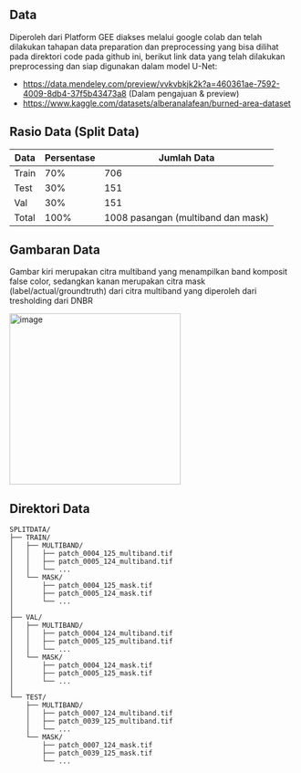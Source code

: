 ## Data
Diperoleh dari Platform GEE diakses melalui google colab dan telah dilakukan tahapan data preparation dan preprocessing yang bisa dilihat pada direktori code pada github ini, berikut link data yang telah dilakukan preprocessing dan siap digunakan dalam model U-Net:
*  https://data.mendeley.com/preview/vvkvbkjk2k?a=460361ae-7592-4009-8db4-37f5b43473a8 (Dalam pengajuan & preview)
*  https://www.kaggle.com/datasets/alberanalafean/burned-area-dataset

## Rasio Data (Split Data)

| Data     | Persentase    | Jumlah Data                                  |
|----------|---------------|----------------------------------------------|
| Train    | 70%           | 706                                          |
| Test     | 30%           | 151                                          |
| Val      | 30%           | 151                                          |
| Total    | 100%          | 1008 pasangan (multiband dan mask)          |


## Gambaran Data
Gambar kiri merupakan citra multiband yang menampilkan band komposit false color, sedangkan kanan merupakan citra mask (label/actual/groundtruth) dari citra multiband yang diperoleh dari tresholding dari DNBR

<img height="300" alt="image" src="https://github.com/user-attachments/assets/2701abca-1880-464f-9b33-74d94cc772a7" />


## Direktori Data

```text
SPLITDATA/
├── TRAIN/
│   ├── MULTIBAND/
│   │   ├── patch_0004_125_multiband.tif
│   │   ├── patch_0005_124_multiband.tif
│   │   └── ...
│   └── MASK/
│       ├── patch_0004_125_mask.tif
│       ├── patch_0005_124_mask.tif
│       └── ...
│
├── VAL/
│   ├── MULTIBAND/
│   │   ├── patch_0004_124_multiband.tif
│   │   ├── patch_0005_125_multiband.tif
│   │   └── ...
│   └── MASK/
│       ├── patch_0004_124_mask.tif
│       ├── patch_0005_125_mask.tif
│       └── ...
│
└── TEST/
    ├── MULTIBAND/
    │   ├── patch_0007_124_multiband.tif
    │   ├── patch_0039_125_multiband.tif
    │   └── ...
    └── MASK/
        ├── patch_0007_124_mask.tif
        ├── patch_0039_125_mask.tif
        └── ...
```
